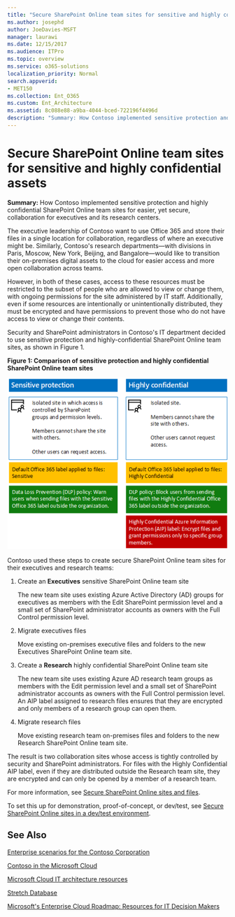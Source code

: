 ```yaml
---
title: "Secure SharePoint Online team sites for sensitive and highly confidential assets"
ms.author: josephd
author: JoeDavies-MSFT
manager: laurawi
ms.date: 12/15/2017
ms.audience: ITPro
ms.topic: overview
ms.service: o365-solutions
localization_priority: Normal
search.appverid:
- MET150
ms.collection: Ent_O365
ms.custom: Ent_Architecture
ms.assetid: 8c088e88-a9ba-4044-bced-722196f4496d
description: "Summary: How Contoso implemented sensitive protection and highly confidential SharePoint Online team sites for easier, yet secure, collaboration for executives and its research centers."
---
```


# Secure SharePoint Online team sites for sensitive and highly confidential assets

 **Summary:** How Contoso implemented sensitive protection and highly confidential SharePoint Online team sites for easier, yet secure, collaboration for executives and its research centers.
  
The executive leadership of Contoso want to use Office 365 and store their files in a single location for collaboration, regardless of where an executive might be. Similarly, Contoso's research departments—with divisions in Paris, Moscow, New York, Beijing, and Bangalore—would like to transition their on-premises digital assets to the cloud for easier access and more open collaboration across teams.
  
However, in both of these cases, access to these resources must be restricted to the subset of people who are allowed to view or change them, with ongoing permissions for the site administered by IT staff. Additionally, even if some resources are intentionally or unintentionally distributed, they must be encrypted and have permissions to prevent those who do not have access to view or change their contents.
  
Security and SharePoint administrators in Contoso's IT department decided to use sensitive protection and highly-confidential SharePoint Online team sites, as shown in Figure 1.
  
**Figure 1: Comparison of sensitive protection and highly confidential SharePoint Online team sites**

![Sensitive protection and highly confidential SharePoint Online team sites](images/Contoso_Poster/SP_Solution.png)
  
Contoso used these steps to create secure SharePoint Online team sites for their executives and research teams:
  
1. Create an **Executives** sensitive SharePoint Online team site
    
    The new team site uses existing Azure Active Directory (AD) groups for executives as members with the Edit SharePoint permission level and a small set of SharePoint administrator accounts as owners with the Full Control permission level.
    
2. Migrate executives files
    
    Move existing on-premises executive files and folders to the new Executives SharePoint Online team site.
    
3. Create a **Research** highly confidential SharePoint Online team site
    
    The new team site uses existing Azure AD research team groups as members with the Edit permission level and a small set of SharePoint administrator accounts as owners with the Full Control permission level. An AIP label assigned to research files ensures that they are encrypted and only members of a research group can open them.
    
4. Migrate research files
    
    Move existing research team on-premises files and folders to the new Research SharePoint Online team site.
    
The result is two collaboration sites whose access is tightly controlled by security and SharePoint administrators. For files with the Highly Confidential AIP label, even if they are distributed outside the Research team site, they are encrypted and can only be opened by a member of a research team.
  
For more information, see [Secure SharePoint Online sites and files](https://docs.microsoft.com/microsoft-365-enterprise/secure-sharepoint-online-sites-and-files).
  
 To set this up for demonstration, proof-of-concept, or dev/test, see [Secure SharePoint Online sites in a dev/test environment](https://docs.microsoft.com/microsoft-365-enterprise/secure-sharepoint-online-sites-dev-test).
  
## See Also

[Enterprise scenarios for the Contoso Corporation](enterprise-scenarios-for-the-contoso-corporation.md)
  
[Contoso in the Microsoft Cloud](contoso-in-the-microsoft-cloud.md)
  
[Microsoft Cloud IT architecture resources](microsoft-cloud-it-architecture-resources.md)

[Stretch Database](https://msdn.microsoft.com/library/dn935011.aspx)
  
[Microsoft's Enterprise Cloud Roadmap: Resources for IT Decision Makers](https://sway.com/FJ2xsyWtkJc2taRD)




